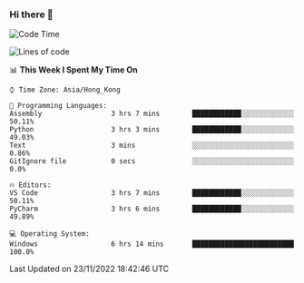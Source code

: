 ### Hi there 👋

<!--
**RoiexLee/RoiexLee** is a ✨ _special_ ✨ repository because its `README.md` (this file) appears on your GitHub profile.

Here are some ideas to get you started:

- 🔭 I’m currently working on ...
- 🌱 I’m currently learning ...
- 👯 I’m looking to collaborate on ...
- 🤔 I’m looking for help with ...
- 💬 Ask me about ...
- 📫 How to reach me: ...
- 😄 Pronouns: ...
- ⚡ Fun fact: ...
-->

<!--START_SECTION:waka-->
![Code Time](http://img.shields.io/badge/Code%20Time-108%20hrs%2034%20mins-blue)

![Lines of code](https://img.shields.io/badge/From%20Hello%20World%20I%27ve%20Written-3%20Thousand%20lines%20of%20code-blue)

📊 **This Week I Spent My Time On** 

```text
⌚︎ Time Zone: Asia/Hong_Kong

💬 Programming Languages: 
Assembly                 3 hrs 7 mins        ████████████░░░░░░░░░░░░░   50.11% 
Python                   3 hrs 3 mins        ████████████░░░░░░░░░░░░░   49.03% 
Text                     3 mins              ░░░░░░░░░░░░░░░░░░░░░░░░░   0.86% 
GitIgnore file           0 secs              ░░░░░░░░░░░░░░░░░░░░░░░░░   0.0%

🔥 Editors: 
VS Code                  3 hrs 7 mins        ████████████░░░░░░░░░░░░░   50.11% 
PyCharm                  3 hrs 6 mins        ████████████░░░░░░░░░░░░░   49.89%

💻 Operating System: 
Windows                  6 hrs 14 mins       █████████████████████████   100.0%

```


 Last Updated on 23/11/2022 18:42:46 UTC
<!--END_SECTION:waka-->
